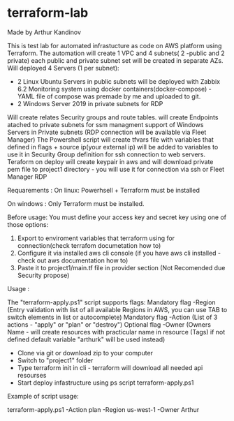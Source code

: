 # terraform-lab

Made by Arthur Kandinov

This is test lab for automated infrastucture as code on AWS platform using Terraform. 
The automation will create 1 VPC and 4 subnets( 2 -public and 2 private) each public and private subnet set will be created in separate AZs.
Will deployed 4 Servers (1 per subnet):

  * 2 Linux Ubuntu Servers in public subnets will be deployed with Zabbix 6.2 Monitoring system using docker containers(docker-compose) - YAML file of compose was premade by me and uploaded to git.  
  * 2 Windows Server 2019 in private subnets for RDP 
	
Will create relates Security groups and route tables.
will create Endpoints atached to private subnets for ssm managment support of Windows Servers in Private subnets (RDP connection will be available via Fleet Manager) 
The Powershell script will create tfvars file with variables that defined in flags + source ip(your external ip) will be added to variables to use it in Security Group definition for ssh connection to web servers.
Teraform on deploy will create keypair in aws and will download private pem file to project1 directory - you will use it for connection via ssh or Fleet Manager RDP

Requarements : 
On linux: 
Powerhsell + Terraform must be installed 

On windows : Only Terraform must be installed. 

Before usage:
 You must define your access key and secret key using one of those options:
  1. Export to enviroment variables that terraform using for connection(check terrafom documetation how to)
  2. Configure it via installed aws cli console (if you have aws cli installed - check out aws documentation how to)
  3. Paste it to project1/main.tf file in provider section (Not Recomended due Security propose)


Usage :

The "terraform-apply.ps1" script supports flags:
    Mandatory flag -Region (Entry validation with list of all available Regions in AWS, you can use TAB to switch elements in list or autocomplete)
    Mandatory flag -Action (List of 3 actions - "apply" or "plan" or "destroy")
    Optional flag -Owner (Owners Name - will create resources with practicular name in resource (Tags) if not defined default variable "arthurk" will be used instead)

 * Clone via git or download zip to your computer
 * Switch to "project1" folder 
 * Type terraform init in cli - terraform will download all needed api resourses
 * Start deploy infastructure using ps script terraform-apply.ps1 

Example of script usage: 

 terraform-apply.ps1 -Action plan -Region us-west-1 -Owner Arthur
